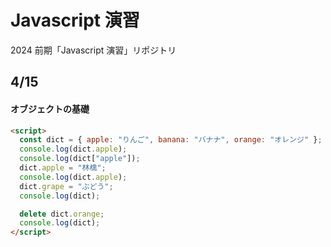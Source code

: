 # Javascript 演習

2024 前期「Javascript 演習」リポジトリ

## 4/15

<h4>オブジェクトの基礎</h4>

```html
<script>
  const dict = { apple: "りんご", banana: "バナナ", orange: "オレンジ" };
  console.log(dict.apple);
  console.log(dict["apple"]);
  dict.apple = "林檎";
  console.log(dict.apple);
  dict.grape = "ぶどう";
  console.log(dict);

  delete dict.orange;
  console.log(dict);
</script>
```
